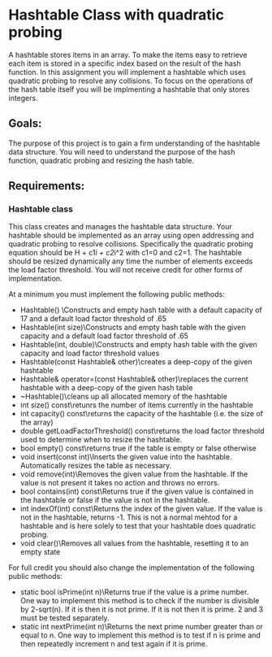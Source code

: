 # Hashtable Class with quadratic probing

A hashtable stores items in an array.  To make the items easy to retrieve each
item is stored in a specific index based on the result of the hash function.
In this assignment you will implement a hashtable which uses quadratic probing
to resolve any collisions. To focus on the operations of the hash table itself
you will be implmenting a hashtable that only stores integers.

## Goals:
The purpose of this project is to gain a firm understanding of the hashtable
data structure.  You will need to understand the purpose of the hash function,
quadratic probing and resizing the hash table.

## Requirements:

### **Hashtable class**

This class creates and manages the hashtable data structure.
Your hashtable should be implemented as an array using open addressing and
quadratic probing to resolve collisions.  Specifically the quadratic probing
equation should be H + c1*i + c2*i^2 with c1=0 and c2=1. The hashtable should
be resized dynamically any time the number of elements exceeds the load
factor threshold. You will not receive credit for other forms of implementation.

At a minimum you must implement the following public methods:

+ Hashtable() \\Constructs and empty hash table with a default capacity of 17 and a default load factor threshold of .65
+ Hashtable(int size)\\Constructs and empty hash table with the given capacity and a default load factor threshold of .65
+ Hashtable(int, double)\\Constructs and empty hash table with the given capacity and load factor threshold values
+ Hashtable(const Hashtable& other)\\creates a deep-copy of the given hashtable
+ Hashtable& operator=(const Hashtable& other)\\replaces the current hashtable with a deep-copy of the given hash table
+ ~Hashtable()\\cleans up all allocated memory of the hashtable
+ int size() const\\retunrs the number of items currently in the hashtable
+ int capacity() const\\returns the capacity of the hashtable (i.e. the size of the array)
+ double getLoadFactorThreshold() const\\returns the load factor threshold used to determine when to resize the hashtable.
+ bool empty() const\\returns true if the table is empty or false otherwise
+ void insert(const int)\\Inserts the given value into the hashtable.  Automatically resizes the table as necessary.
+ void remove(int)\\Removes the given value from the hashtable.  If the value is not present it takes no action and throws no errors.
+ bool contains(int) const\\Returns true if the given value is contained in the hashtable or false if the value is not in the hashtable.
+ int indexOf(int) const\\Returns the index of the given value.  If the value is not in the hashtable, returns -1.  This is not a normal mehtod for a hashtable and is here solely to test that your hashtable does quadratic probing.
+ void clear()\\Removes all values from the hashtable, resetting it to an empty state

For full credit you should also change the implementation of the following public methods:

+ static bool isPrime(int n)\\Returns true if the value is a prime number. One way to implement this method is to check if the number is divisible by 2-sqrt(n).  If it is then it is not prime.  If it is not then it is prime.  2 and 3 must be tested separately.
+ static int nextPrime(int n)\\Returns the next prime number greater than or equal to n.  One way to implement this method is to test if n is prime and then repeatedly increment n and test again if it is prime.



